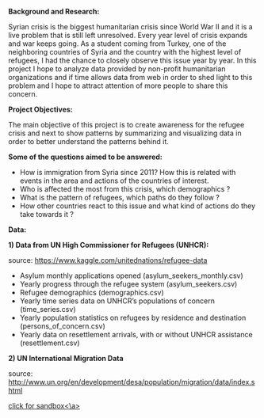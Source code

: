 **Background and Research:**

Syrian crisis is the biggest humanitarian crisis since World War II and it is a live problem that is still left unresolved. Every year level of crisis expands and war keeps going. As a student coming from Turkey, one of the neighboring countries of Syria and the country with the highest level of refugees, I had the chance to closely observe this issue year by year. In this project I hope to analyze data provided by non-profit humanitarian organizations and if time allows data from web in order to shed light to this problem and I hope to attract attention of more people to share this concern. 

**Project Objectives:**

The main objective of this project is to create awareness for the refugee crisis and next to show patterns by summarizing and visualizing data in order to better understand the patterns behind it. 

**Some of the questions aimed to be answered:**

- How is immigration from Syria since 2011? How this is related with events in the area and actions of the countries of interest.
- Who is affected the most from this crisis, which demographics ?
- What is the pattern of refugees, which paths do they follow ?
- How other countries react to this issue and what kind of actions do they take towards it ?

**Data:**

**1) Data from UN High Commissioner for Refugees (UNHCR):**

source: https://www.kaggle.com/unitednations/refugee-data

- Asylum monthly applications opened (asylum_seekers_monthly.csv)
- Yearly progress through the refugee system (asylum_seekers.csv)
- Refugee demographics (demographics.csv)
- Yearly time series data on UNHCR’s populations of concern (time_series.csv)
- Yearly population statistics on refugees by residence and destination (persons_of_concern.csv)
- Yearly data on resettlement arrivals, with or without UNHCR assistance (resettlement.csv)

**2) UN International Migration Data**

source: http://www.un.org/en/development/desa/population/migration/data/index.shtml

<a href="https://github.com/KeremTurgutlu/syrian_crisis/blob/master/Syrian%20Refugee%20Crisis%20-%20Sandbox.ipynb">click for sandbox<\a>
